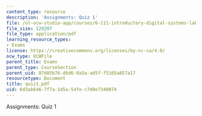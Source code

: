 ```yaml
---
content_type: resource
description: 'Assignments: Quiz 1'
file: /ol-ocw-studio-app/courses/6-111-introductory-digital-systems-laboratory-fall-2002/6d3ab6467f7a1d5a54fec7d9e7340974_quiz1.pdf
file_size: 129207
file_type: application/pdf
learning_resource_types:
- Exams
license: https://creativecommons.org/licenses/by-nc-sa/4.0/
ocw_type: OCWFile
parent_title: Exams
parent_type: CourseSection
parent_uid: 87d85b76-d6d6-0a5a-ad5f-f5105a857a17
resourcetype: Document
title: quiz1.pdf
uid: 6d3ab646-7f7a-1d5a-54fe-c7d9e7340974
---
```

Assignments: Quiz 1